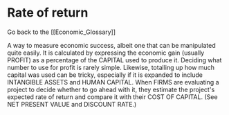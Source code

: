 # Rate of return

Go back to the [[Economic_Glossary]]


A way to measure economic success, albeit one that can be manipulated quite easily. It is calculated by expressing the economic gain (usually PROFIT) as a percentage of the CAPITAL used to produce it. Deciding what number to use for profit is rarely simple. Likewise, totalling up how much capital was used can be tricky, especially if it is expanded to include INTANGIBLE ASSETS and HUMAN CAPITAL. When FIRMS are evaluating a project to decide whether to go ahead with it, they estimate the project's expected rate of return and compare it with their COST OF CAPITAL. (See NET PRESENT VALUE and DISCOUNT RATE.)

